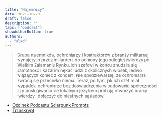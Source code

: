 ```yaml
---
title: "Najemnicy"
date: 2021-10-23
draft: false
description: ""
tags: ["podcast"]
showAuthorBottom: true
authors:
  - "alxd"
---
```


> Grupa najemników, ochroniarzy i kontraktorów z branży militarnej wynajętych przez miliardera do ochrony jego odległej twierdzy po Wielkim Załamaniu Rynku. Ich szefowi w końcu znudziła się samotność i kazał im nękać ludzi z okolicznych wiosek, ledwo wiążących koniec z końcem. Nie spodziewał się, że ochroniarze zwrócą się przeciwko niemu. Teraz, po tym, jak ich szef miał wypadek, ochroniarze bez doświadczenia w budowaniu społeczności czy posługiwaniu się lokalnym językiem próbują otworzyć bramy twierdzy i dołączyć do nieufnych sąsiadów.

- [Odcinek Podcastu Solarpunk Prompts](https://podcast.tomasino.org/@SolarpunkPrompts/episodes/the-henchmen)
- [Transkrypt](https://wiki.tomasino.org/writing/Solarpunk-Prompts---The-Henchmen)
